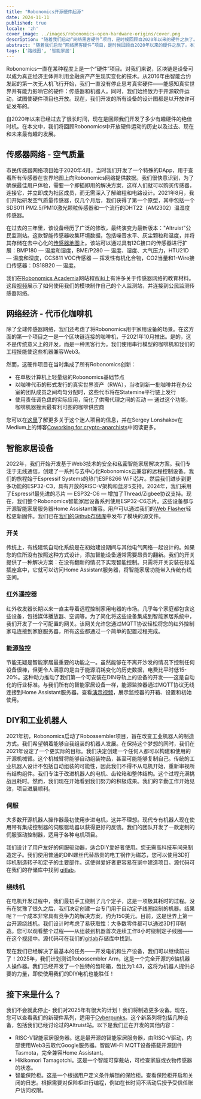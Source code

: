 ```yaml
---
title: "Robonomics开源硬件起源"
date: 2024-11-11
published: true
locale: 'zh'
cover_image: ../images/robonomics-open-hardware-origins/cover.png
description: "随着我们启动“网络黑客硬件”项目，是时候回顾自2020年以来的硬件之旅了。本文将探讨Robonomics的开源硬件运动。"
abstract: "随着我们启动“网络黑客硬件”项目，是时候回顾自2020年以来的硬件之旅了。本文将探讨Robonomics的开源硬件运动。"
tags: ['路线图', '智能家居']
---
```


Robonomics一直在某种程度上是一个“硬件”项目。对我们来说，区块链是设备可以成为真正经济主体并利用金融资产产生现实变化的技术。从2016年由智能合约发起的第一次无人机飞行开始，我们一直没有停止思考真实硬件——能感知真实世界并有能力影响它的硬件：传感器和机器人。同时，我们始终致力于开源软件运动，试图使硬件项目也开放。现在，我们开发的所有设备的设计图都是以开放许可证发布的。

自2020年以来已经过去了很长时间，现在是回顾我们开发了多少有趣硬件的绝佳时机。在本文中，我们将回顾Robonomics中开放硬件运动的历史以及过去、现在和未来最有趣的发展。

## 传感器网络 - 空气质量

市民传感器网络项目始于2020年4月，当时我们开发了一个特殊的DApp，用于查看所有传感器在世界地图上向Robonomics网络提供数据。我们很快意识到，为了确保最佳用户体验，需要一个即插即用的解决方案，这样人们就可以购买传感器，连接它，并立即成为社区成员，而无需深入了解编程和电路设计。2021年8月，我们开始研发空气质量传感器，仅几个月后，我们获得了第一个原型，其中包括一个SDS011 PM2.5/PM10激光颗粒传感器和一个流行的DHT22（AM2302）温湿度传感器。

<rb-image zoom src="./images/robonomics-open-hardware-origins/air-quality-station.jpg" alt="传感器网络空气质量硬件" />

在过去的三年里，该设备经历了广泛的修改，最终演变为最新版本："Altruist"公民监测站。这款智能传感器收集环境数据，包括噪音水平、灰尘颗粒和温度，并将其存储在去中心化的[传感器地图](https://sensors.social/)上。该站可以通过具有I2C接口的传感器进行扩展：BMP180 — 温度和湿度，BME/P280 — 温度、湿度、大气压力，HTU21D — 温度和湿度，CCS811 VOC传感器 — 挥发性有机化合物，CO2当量和1-Wire接口传感器：DS18B20 — 温度。

<rb-image zoom src="./images/robonomics-open-hardware-origins/altruist-hq.jpg" alt="Altruist Air Station" />

我们在[Robonomics Academia](https://robonomics.academy/en/learn/sensors-connectivity-course/overview/)网站和[Wiki](https://wiki.robonomics.network/docs/sds-sensor-connect/)上有许多关于传感器网络的教育材料。这段[视频](https://www.youtube.com/watch?v=OdTd1sacCso)展示了如何使用我们的模块制作自己的个人监测站，并连接到公民监测传感器网络。

## 网络经济 - 代币化咖啡机

除了全球传感器网络，我们还考虑了将Robonomics用于家用设备的场景。在这方面的第一个项目之一是一个区块链连接的咖啡机，于2021年10月推出。是的，这不是传统意义上的开发，而是一种黑客行为。我们使用串行模型的咖啡机和我们的工程技能使这些机器兼容Web3。

<rb-image zoom src="./images/robonomics-open-hardware-origins/robonomics-coffee-maker.jpg" alt="robonomics-coffee-maker" />

然而，这硬件项目在当时集成了所有Robonomics创新：

- 在单板计算机上轻量级的Robonomics基础节点
- 以咖啡代币的形式发行的真实世界资产（RWA），当收到新一批咖啡并在办公室的团队成员之间均匀分配时，这些代币将在Statemine平行链上发行
- 使用责任调色盘的实际应用，简化了供需代理之间的互动 — 通过这个功能，咖啡机器搜索最有利可图的咖啡供应商

您可以在[这里](https://robonomics.network/cases/blockchain-coffee-machine/)了解更多关于这个迷人项目的信息，并在Sergey Lonshakov在Medium上的博客[Coworking for crypto-anarchists](https://blog.aira.life/coworking-for-crypto-anarchists-p1-5ebecb252f2d)中阅读更多。

## 智能家居设备

2022年，我们开始开发基于Web3技术的安全和私密智能家居解决方案。我们专注于无线通信，创建了一系列与去中心化Robonomics云兼容的远程控制设备。我们的旅程始于Espressif Systems的热门ESP8266 WiFi芯片。然后我们进步到更多功能的ESP32-C3，具有开放的RISC-V架构和蓝牙5支持。2024年，我们采用了Espressif最先进的芯片 — ESP32-C6 — 增加了Thread/Zigbee协议支持。现在，我们整个Robonomics智能家居设备系列使用ESP32-C6芯片。这些设备都与开源智能家居服务器Home Assistant兼容。用户可以通过我们的[Web Flasher](https://webflasher.robonomics.network/)轻松更新固件。我们已在[我们的Github存储库](https://github.com/airalab/hardware)中发布了模块的源文件。

### 开关

传统上，有线建筑自动化系统是在初始建设期间与其他电气网络一起设计的。如果您的住所没有按照这种方式设计，添加智能设备通常需要昂贵的翻新。我们的开关提供了一种解决方案：在没有翻新的情况下实现智能控制。只需将开关安装在标准插座盒中，它就可以访问Home Assistant服务器，将智能家居功能带入传统有线空间。

<rb-image zoom src="./images/robonomics-open-hardware-origins/2-gang-switch.jpg" alt="" />

### 红外遥控器

红外收发器长期以来一直主导着远程控制家用电器的市场。几乎每个家庭都包含这些设备，包括媒体播放器、空调等。为了简化将这些设备集成到智能家居系统中，我们开发了一个可配置的网关。该网关允许您通过MQTT协议轻松将您的红外控制家电连接到家庭服务器，所有这些都通过一个简单的配置过程完成。

<rb-image zoom src="./images/robonomics-open-hardware-origins/ir-remote-control.jpg" alt="红外遥控器" />

### 能源监控

节能无疑是智能家居最重要的功能之一。虽然能够在不离开沙发的情况下控制任何设备很棒，但更令人满意的是由于能源消耗变化的历史数据，电费比平时低15-20%。这种动力推动了我们第一个可安装在DIN导轨上的设备的开发——这是自动化的行业标准。与我们所有的智能家居设备一样，能源监控器通过MQTT协议无线连接到Home Assistant服务器。查看[演示视频](https://www.youtube.com/watch?v=xtXIsORJGP0)，展示监控器的开箱、设置和初始使用。

<rb-image zoom src="./images/robonomics-open-hardware-origins/energy-monitor.jpg" alt="Energy Monitor" />

## DIY和工业机器人

2021年初，Robonomics启动了Robossembler项目，旨在改变工业机器人的制造方式。我们希望朝着能够自我组装的机器人发展。在保持这个梦想的同时，我们在2021年设定了一个更实际的目标。我们决定创建一个任何人都可以构建和使用的开源机械臂。这个机械臂将能够自动组装物品，甚至可能能够复制自己。传统的工业机器人设计不包括自动组装的可能性，因此我们不得不从电机开始，重新审视所有结构组件。我们专注于改进机器人的电机、齿轮箱和整体结构。这个过程充满挑战且耗时。然而，我们现在开始看到我们努力的积极成果。我们的辛勤工作开始见效，项目进展顺利。

### 伺服

大多数开源机器人操作器最初使用步进电机，这并不理想。现代专有机器人现在使用带有集成控制器的伺服驱动器以获得更好的反馈。我们的团队开发了一款定制的伺服驱动控制器，适用于各种电机项目。

<rb-image zoom src="./images/robonomics-open-hardware-origins/robossembler-servo-reducer-exploding-view-01.jpg" alt="Robossembler Servo Exploding View" />

<rb-image zoom src="./images/robonomics-open-hardware-origins/servo.jpg" alt="Robossembler Servo" />

我们设计了用户友好的伺服驱动器，适合DIY爱好者使用。您无需高科技车间来制造定子。我们使用普通的DIN螺丝代替昂贵的电工钢作为磁芯，您可以使用3D打印机制造转子和定子的主要部件。这使得爱好者更容易在家中建造项目。源代码可在我们的存储库中找到 [gitlab](https://gitlab.com/robossembler/servo)。

### 绕线机

在电机开发过程中，我们最初手工绕制了几个定子，这是一项极其耗时的过程。没有在犹豫了很久之后，我们决定创建一台专门用于自动定子线圈绕制的机器。结果呢？一个成本非常具有竞争力的解决方案，约为150美元。目前，这是世界上第一台开源绕线机。我们设计时考虑了易获取性：大多数零件都可以通过3D打印制造。您可以观看整个过程——从组装到机器首次连续工作8小时绕制定子线圈——在这个[视频](https://youtu.be/5glGYkbpT6w?si=H6iFg7i56K8elXjw)中。源代码可在我们的[gitlab](https://gitlab.com/robossembler/cnc/motor-wire-winder)存储库中找到。

<rb-image zoom src="./images/robonomics-open-hardware-origins/winder.jpg" alt="电机绕线机" />

现在我们已经解决了最基本的任务——开发电机和生产设备，我们可以继续前进了！2025年，我们计划测试Robossembler Arm，这是一个完全开源的6轴机器人操作器。我们已经开发了一个独特的齿轮箱，齿比为1:43，这将为机器人提供必要的力量，即使使用我们的DIY电机也能胜任！

<rb-image zoom src="./images/robonomics-open-hardware-origins/robossembler-arm.jpg" alt="Robossembler Arm" />

## 接下来是什么？

我们不会就此停止- 我们对2025年有很大的计划！我们将制造更多设备。现在，您可以查看我们的新硬件系列，适用于[Cyberpunks](https://robonomics.network/devices/)。这个新系列将包括几种设备，包括我们已经讨论过的Altruist站。以下是我们正在开发的其他内容：

- RISC-V智能家居服务器。这是最开源的智能家居服务器，由RISC-V驱动，内部使用Web3云取代Google服务器。智能WI-FI MQTT设备搭载开源固件Tasmota，完全兼容Home Assistant。
- Hikikomori Tamagotchi。这是一个智能可穿戴站，可检查家庭或衣物传感器的状态。
- 智能保险柜。这是一个根据用户定义条件解锁的保险柜。查看保险柜开启和关闭的日志。根据需要对保险柜进行编程，例如在长时间不活动后授予受信任账户访问权限。